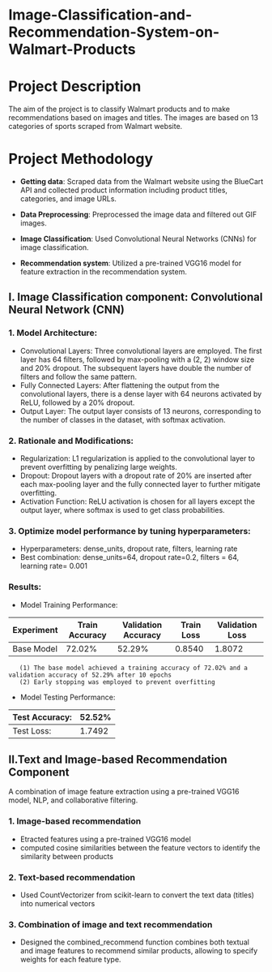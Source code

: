 # Image-Classification-and-Recommendation-System-on-Walmart-Products

# Project Description

The aim of the project is to classify Walmart products and to make recommendations based on images and titles. The images are based on 13 categories of sports scraped from Walmart website.


# Project Methodology

- **Getting data**: Scraped data from the Walmart website using the BlueCart API and collected product information including product titles, categories, and image URLs.

- **Data Preprocessing**: Preprocessed the image data and filtered out GIF images.

- **Image Classification**: Used Convolutional Neural Networks (CNNs) for image classification.

- **Recommendation system**: Utilized a pre-trained VGG16 model for feature extraction in the recommendation system.

## I. Image Classification component: Convolutional Neural Network (CNN)

### 1. Model Architecture:
- Convolutional Layers: Three convolutional layers are employed. The first layer has 64 filters, followed by max-pooling with a (2, 2) window size and 20% dropout. The subsequent layers have double the number of filters and follow the same pattern.
- Fully Connected Layers: After flattening the output from the convolutional layers, there is a dense layer with 64 neurons activated by ReLU, followed by a 20% dropout.
- Output Layer: The output layer consists of 13 neurons, corresponding to the number of classes in the dataset, with softmax activation.
### 2. Rationale and Modifications:
- Regularization: L1 regularization is applied to the convolutional layer to prevent overfitting by penalizing large weights.
- Dropout: Dropout layers with a dropout rate of 20% are inserted after each max-pooling layer and the fully connected layer to further mitigate overfitting.
- Activation Function: ReLU activation is chosen for all layers except the output layer, where softmax is used to get class probabilities.
### 3. Optimize model performance by tuning hyperparameters:
- Hyperparameters: dense_units, dropout rate, filters, learning rate
- Best combination: dense_units=64, dropout rate=0.2, filters = 64, learning rate= 0.001

### **Results**:

- Model Training Performance:

| Experiment | Train Accuracy | Validation Accuracy | Train Loss | Validation Loss |
| ---------- | -------------- | ------------------- | ---------- | --------------- |
| Base Model | 72.02%         | 52.29%              | 0.8540     | 1.8072          |

```
   (1) The base model achieved a training accuracy of 72.02% and a validation accuracy of 52.29% after 10 epochs
   (2) Early stopping was employed to prevent overfitting
```

- Model Testing Performance:

| Test Accuracy: | 52.52% |
| -------------- | ------ |
| Test Loss:     | 1.7492 |

## II.Text and Image-based Recommendation Component
A combination of image feature extraction using a pre-trained VGG16 model, NLP, and collaborative filtering.

### 1. Image-based recommendation
- Etracted features using a pre-trained VGG16 model
- computed cosine similarities between the feature vectors to identify the similarity between products
### 2. Text-based recommendation 
- Used CountVectorizer from scikit-learn to convert the text data (titles) into numerical vectors
### 3. Combination of image and text recommendation
- Designed the combined_recommend function combines both textual and image features to recommend similar products, allowing to specify weights for each feature type.
